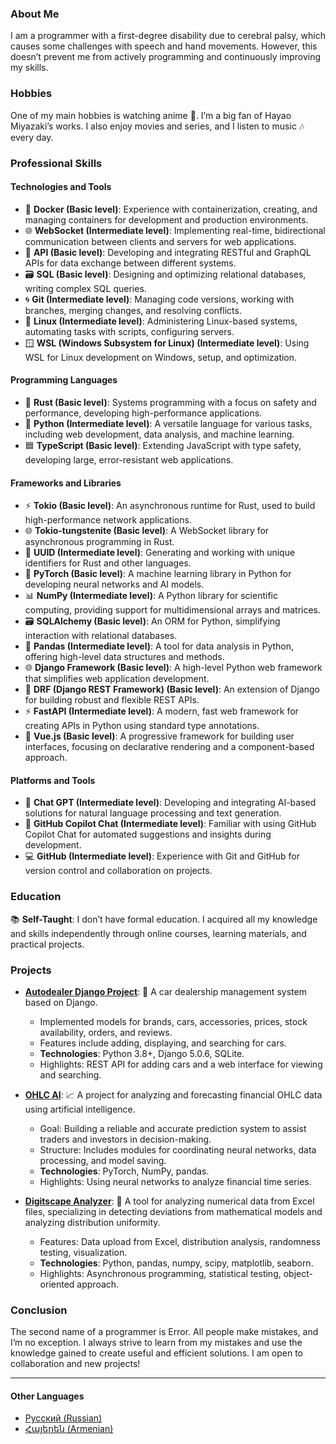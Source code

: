 ### About Me

I am a programmer with a first-degree disability due to cerebral palsy, which causes some challenges with speech and hand movements. However, this doesn’t prevent me from actively programming and continuously improving my skills.

### Hobbies

One of my main hobbies is watching anime 🎥. I’m a big fan of Hayao Miyazaki’s works. I also enjoy movies and series, and I listen to music 🎶 every day.

### Professional Skills

#### Technologies and Tools

- 🐳 **Docker (Basic level)**: Experience with containerization, creating, and managing containers for development and production environments.  
- 🌐 **WebSocket (Intermediate level)**: Implementing real-time, bidirectional communication between clients and servers for web applications.  
- 🔗 **API (Basic level)**: Developing and integrating RESTful and GraphQL APIs for data exchange between different systems.  
- 🗃️ **SQL (Basic level)**: Designing and optimizing relational databases, writing complex SQL queries.  
- 🌀 **Git (Intermediate level)**: Managing code versions, working with branches, merging changes, and resolving conflicts.  
- 🐧 **Linux (Intermediate level)**: Administering Linux-based systems, automating tasks with scripts, configuring servers.  
- 🪟 **WSL (Windows Subsystem for Linux) (Intermediate level)**: Using WSL for Linux development on Windows, setup, and optimization.  

#### Programming Languages

- 🦀 **Rust (Basic level)**: Systems programming with a focus on safety and performance, developing high-performance applications.  
- 🐍 **Python (Intermediate level)**: A versatile language for various tasks, including web development, data analysis, and machine learning.  
- 🟦 **TypeScript (Basic level)**: Extending JavaScript with type safety, developing large, error-resistant web applications.  

#### Frameworks and Libraries

- ⚡ **Tokio (Basic level)**: An asynchronous runtime for Rust, used to build high-performance network applications.  
- 🌐 **Tokio-tungstenite (Basic level)**: A WebSocket library for asynchronous programming in Rust.  
- 🔑 **UUID (Intermediate level)**: Generating and working with unique identifiers for Rust and other languages.  
- 🧠 **PyTorch (Basic level)**: A machine learning library in Python for developing neural networks and AI models.  
- 📊 **NumPy (Intermediate level)**: A Python library for scientific computing, providing support for multidimensional arrays and matrices.  
- 🗃️ **SQLAlchemy (Basic level)**: An ORM for Python, simplifying interaction with relational databases.  
- 🐼 **Pandas (Intermediate level)**: A tool for data analysis in Python, offering high-level data structures and methods.  
- 🌐 **Django Framework (Basic level)**: A high-level Python web framework that simplifies web application development.  
- 🔗 **DRF (Django REST Framework) (Basic level)**: An extension of Django for building robust and flexible REST APIs.  
- ⚡ **FastAPI (Intermediate level)**: A modern, fast web framework for creating APIs in Python using standard type annotations.  
- 🌟 **Vue.js (Basic level)**: A progressive framework for building user interfaces, focusing on declarative rendering and a component-based approach.  

#### Platforms and Tools

- 🤖 **Chat GPT (Intermediate level)**: Developing and integrating AI-based solutions for natural language processing and text generation.  
- 💬 **GitHub Copilot Chat (Intermediate level)**: Familiar with using GitHub Copilot Chat for automated suggestions and insights during development.  
- 💻 **GitHub (Intermediate level)**: Experience with Git and GitHub for version control and collaboration on projects.  

### Education

📚 **Self-Taught**: I don’t have formal education. I acquired all my knowledge and skills independently through online courses, learning materials, and practical projects.

### Projects

- **[Autodealer Django Project](https://github.com/GendByteMaster/DPS/)**: 🚗 A car dealership management system based on Django.  
  - Implemented models for brands, cars, accessories, prices, stock availability, orders, and reviews.  
  - Features include adding, displaying, and searching for cars.  
  - **Technologies**: Python 3.8+, Django 5.0.6, SQLite.  
  - Highlights: REST API for adding cars and a web interface for viewing and searching.  

- **[OHLC AI](https://github.com/SkyendTechnologies/OHLC-AI)**: 📈 A project for analyzing and forecasting financial OHLC data using artificial intelligence.  
  - Goal: Building a reliable and accurate prediction system to assist traders and investors in decision-making.  
  - Structure: Includes modules for coordinating neural networks, data processing, and model saving.  
  - **Technologies**: PyTorch, NumPy, pandas.  
  - Highlights: Using neural networks to analyze financial time series.  

- **[Digitscape Analyzer](https://github.com/GendByteMaster/Digitscape)**: 🧮 A tool for analyzing numerical data from Excel files, specializing in detecting deviations from mathematical models and analyzing distribution uniformity.  
  - Features: Data upload from Excel, distribution analysis, randomness testing, visualization.  
  - **Technologies**: Python, pandas, numpy, scipy, matplotlib, seaborn.  
  - Highlights: Asynchronous programming, statistical testing, object-oriented approach.  

### Conclusion

The second name of a programmer is Error. All people make mistakes, and I’m no exception. I always strive to learn from my mistakes and use the knowledge gained to create useful and efficient solutions. I am open to collaboration and new projects!  

---

#### Other Languages
- [Русский (Russian)](GendByteMaster/GendByteMaster/versions/Russian_version.md)  
- [Հայերեն (Armenian)](GendByteMaster/GendByteMaster/versions/Armenia_version.md)